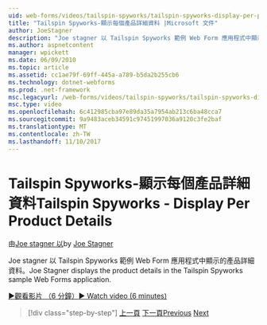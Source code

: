 ```yaml
---
uid: web-forms/videos/tailspin-spyworks/tailspin-spyworks-display-per-product-details
title: "Tailspin Spyworks-顯示每個產品詳細資料 |Microsoft 文件"
author: JoeStagner
description: "Joe stagner 以 Tailspin Spyworks 範例 Web Form 應用程式中顯示的產品詳細資料。"
ms.author: aspnetcontent
manager: wpickett
ms.date: 06/09/2010
ms.topic: article
ms.assetid: cc1ae79f-69ff-445a-a789-b5da2b255cb6
ms.technology: dotnet-webforms
ms.prod: .net-framework
msc.legacyurl: /web-forms/videos/tailspin-spyworks/tailspin-spyworks-display-per-product-details
msc.type: video
ms.openlocfilehash: 6c412985cba97e89da35a7954ab213c6ba48cca7
ms.sourcegitcommit: 9a9483aceb34591c97451997036a9120c3fe2baf
ms.translationtype: MT
ms.contentlocale: zh-TW
ms.lasthandoff: 11/10/2017
---
```

<a name="tailspin-spyworks---display-per-product-details"></a><span data-ttu-id="fa7cf-103">Tailspin Spyworks-顯示每個產品詳細資料</span><span class="sxs-lookup"><span data-stu-id="fa7cf-103">Tailspin Spyworks - Display Per Product Details</span></span>
====================
<span data-ttu-id="fa7cf-104">由[Joe stagner 以](https://github.com/JoeStagner)</span><span class="sxs-lookup"><span data-stu-id="fa7cf-104">by [Joe Stagner](https://github.com/JoeStagner)</span></span>

<span data-ttu-id="fa7cf-105">Joe stagner 以 Tailspin Spyworks 範例 Web Form 應用程式中顯示的產品詳細資料。</span><span class="sxs-lookup"><span data-stu-id="fa7cf-105">Joe Stagner displays the product details in the Tailspin Spyworks sample Web Forms application.</span></span>

[<span data-ttu-id="fa7cf-106">&#9654;觀看影片 （6 分鐘）</span><span class="sxs-lookup"><span data-stu-id="fa7cf-106">&#9654; Watch video (6 minutes)</span></span>](https://channel9.msdn.com/Blogs/ASP-NET-Site-Videos/tailspin-spyworks-display-per-product-details)

>[!div class="step-by-step"]
<span data-ttu-id="fa7cf-107">[上一頁](tailspin-spyworks-display-the-product-list.md)
[下一頁](tailspin-spyworks-adding-items-to-the-shopping-cart.md)</span><span class="sxs-lookup"><span data-stu-id="fa7cf-107">[Previous](tailspin-spyworks-display-the-product-list.md)
[Next](tailspin-spyworks-adding-items-to-the-shopping-cart.md)</span></span>
